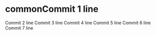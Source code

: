 # commonCommit 1 line
Commit 2 line
Commit 3 line
Commit 4 line
Commit 5 line
Commit 6 line
Commit 7 line
